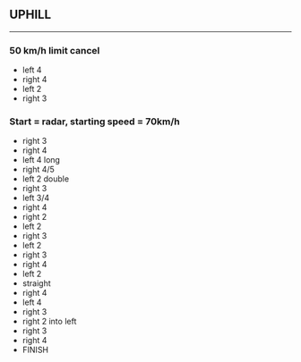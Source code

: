 ## UPHILL
-------------------
### 50 km/h limit cancel
* left 4 
* right 4 
* left 2 
* right 3 
### Start = radar, starting speed = 70km/h 
* right 3 
* right 4 
* left 4 long 
* right 4/5 
* left 2 double 
* right 3 
* left 3/4 
* right 4 
* right 2 
* left 2 
* right 3 
* left 2 
* right 3 
* right 4 
* left 2  
* straight 
* right 4 
* left 4 
* right 3 
* right 2 into left 
* right 3 
* right 4 
* FINISH
